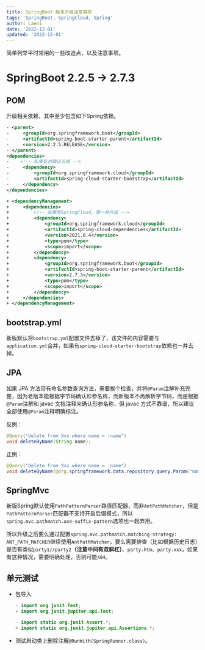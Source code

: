 ```yaml
---
title: SpringBoot 版本升级注意事项
tags: 'SpringBoot, SpringCloud, Spring'
author: Laeni
date: '2022-12-01'
updated: '2022-12-01'
---
```


简单列举平时常用的一些改造点，以及注意事项。

# SpringBoot 2.2.5 → 2.7.3

## POM

升级相关依赖，其中至少包含如下Spring依赖。

```xml
- <parent>
-     <groupId>org.springframework.boot</groupId>
-     <artifactId>spring-boot-starter-parent</artifactId>
-     <version>2.2.5.RELEASE</version>
- </parent>
<dependencies>
-    <!-- 如果有也建议去掉 -->
-     <dependency>
-         <groupId>org.springframework.cloud</groupId>
-         <artifactId>spring-cloud-starter-bootstrap</artifactId>
-     </dependency>
</dependencies>

+ <dependencyManagement>
+     <dependencies>
+         <!-- 如果有SpringCloud，需一并升级 -->
+         <dependency>
+             <groupId>org.springframework.cloud</groupId>
+             <artifactId>spring-cloud-dependencies</artifactId>
+             <version>2021.0.4</version>
+             <type>pom</type>
+             <scope>import</scope>
+         </dependency>
+         <dependency>
+             <groupId>org.springframework.boot</groupId>
+             <artifactId>spring-boot-starter-parent</artifactId>
+             <version>2.7.3</version>
+             <type>pom</type>
+             <scope>import</scope>
+         </dependency>
+     </dependencies>
+ </dependencyManagement>
```

## bootstrap.yml

新版默认将`bootstrap.yml`配置文件去掉了，该文件的内容需要与`application.yml`合并，如果有`spring-cloud-starter-bootstrap`依赖也一并去掉。

## JPA

如果 JPA 方法带有命名参数查询方法，需要挨个检查，并将`@Param`注解补充完整，因为老版本能根据字节码确认形参名称，而新版本不再解析字节码，而是根据`@Param`注解和 javac 文档注释来确认形参名称，但 javac 方式不靠谱，所以建议全部使用`@Param`注释明确标注。

反例：

```java
@Query("delete from Xxx where name = :name")
void deleteByName(String name);
```

正例：

```java
@Query("delete from Xxx where name = :name")
void deleteByName(@org.springframework.data.repository.query.Param("name") String name);
```

## SpringMvc

新版Spring默认使用`PathPatternParser`路径匹配器，而非`AntPathMatcher`，但是`PathPatternParser`匹配器不支持开启后缀模式，所以`spring.mvc.pathmatch.use-suffix-pattern`选项也一起弃用。

所以升级之后要么通过配置`spring.mvc.pathmatch.matching-strategy: ANT_PATH_MATCHER`继续使用`AntPathMatcher`，要么需要排查（比如根据历史日志）是否有类似`party1//party2`**（注意中间有双斜杠）**、`party.htm`、`party.xxx`，如果有这种情况，需要明确处理，否则可能`404`。

## 单元测试

- 包导入

  ```java
  - import org.junit.Test;
  + import org.junit.jupiter.api.Test;
  
  - import static org.junit.Assert.*;
  + import static org.junit.jupiter.api.Assertions.*;
  ```

- 测试启动类上删除注解`@RunWith(SpringRunner.class)`。

